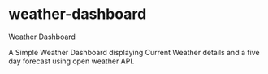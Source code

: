 # weather-dashboard
Weather Dashboard

A Simple Weather Dashboard displaying Current Weather details and a five day forecast using open weather API.

